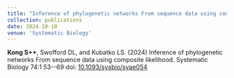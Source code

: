 ```yaml
---
title: "Inference of phylogenetic networks From sequence data using composite likelihood"
collection: publications
date: 2024-10-10
venue: 'Systematic Biology'
---
```

**Kong S++**, Swofford DL, and Kubatko LS. (2024) Inference of phylogenetic networks From sequence data using composite likelihood. Systematic Biology 74:1 53--69 doi: [10.1093/sysbio/syae054](https://doi.org/10.1093/sysbio/syae054)